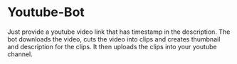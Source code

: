 # Youtube-Bot
<p>Just provide a youtube video link that has timestamp in the description. The bot downloads the video, cuts the video into clips and creates thumbnail and description for the clips. It then uploads the clips into your youtube channel.</p>
